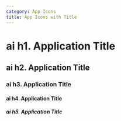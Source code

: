 ```yaml
---
category: App Icons
title: App Icons with Title
---
```

<h1>
  <span class="app-icon app-icon-black">ai</span>
  <span class="app-icon-title">h1. Application Title</span>
</h1>
<h2>
  <span class="app-icon app-icon-blue">ai</span>
  <span class="app-icon-title">h2. Application Title</span>
</h2>
<h3>
  <span class="app-icon app-icon-green">ai</span>
  <span class="app-icon-title">h3. Application Title</span>
</h3>
<h4>
  <span class="app-icon app-icon-orange">ai</span>
  <span class="app-icon-title">h4. Application Title</span>
</h4>
<h5>
  <span class="app-icon app-icon-branded-black">ai<span class="caret"></span></span>
  <span class="app-icon-title">h5. Application Title</span>
</h5>
